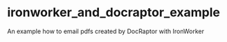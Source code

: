 ironworker_and_docraptor_example
================================

An example how to email pdfs created by DocRaptor with IronWorker
